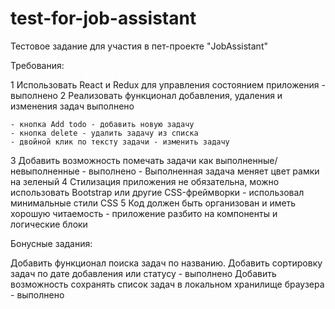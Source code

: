 # test-for-job-assistant

Тестовое задание для участия в пет-проекте "JobAssistant"

Требования:

1 Использовать React и Redux для управления состоянием приложения - выполнено
2 Реализовать функционал добавления, удаления и изменения задач выполнено

    - кнопка Add todo - добавить новую задачу
    - кнопка delete - удалить задачу из списка
    - двойной клик по тексту задачи - изменить задачу

3 Добавить возможность помечать задачи как выполненные/невыполненные - выполнено - Выполненная задача меняет цвет рамки на зеленый
4 Стилизация приложения не обязательна, можно использовать Bootstrap или другие CSS-фреймворки - использовал минимальные стили CSS
5 Код должен быть организован и иметь хорошую читаемость - приложение разбито на компоненты и логические блоки

Бонусные задания:

Добавить функционал поиска задач по названию.
Добавить сортировку задач по дате добавления или статусу - выполнено
Добавить возможность сохранять список задач в локальном хранилище браузера - выполнено
